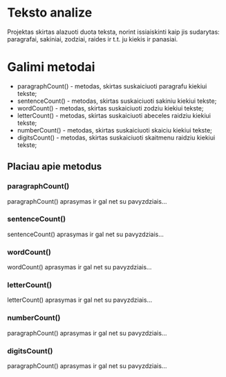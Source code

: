 # Teksto analize

Projektas skirtas alazuoti duota teksta, norint issiaiskinti kaip jis sudarytas: paragrafai, sakiniai, zodziai, raides ir t.t. ju kiekis ir panasiai.

# Galimi metodai

- paragraphCount() - metodas, skirtas suskaiciuoti paragrafu kiekiui tekste;
- sentenceCount() - metodas, skirtas suskaiciuoti sakiniu kiekiui tekste;
- wordCount() - metodas, skirtas suskaiciuoti zodziu kiekiui tekste;
- letterCount() - metodas, skirtas suskaiciuoti abeceles raidziu kiekiui tekste;
- numberCount() - metodas, skirtas suskaiciuoti skaiciu kiekiui tekste;
- digitsCount() - metodas, skirtas suskaiciuoti skaitmenu raidziu kiekiui tekste;

## Placiau apie metodus

### paragraphCount()

paragraphCount() aprasymas ir gal net su pavyzdziais...

### sentenceCount()

sentenceCount() aprasymas ir gal net su pavyzdziais...

### wordCount()

wordCount() aprasymas ir gal net su pavyzdziais...

### letterCount()

letterCount() aprasymas ir gal net su pavyzdziais...

### numberCount()

paragraphCount() aprasymas ir gal net su pavyzdziais...

### digitsCount()

paragraphCount() aprasymas ir gal net su pavyzdziais...
